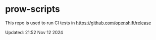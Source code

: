 # prow-scripts

This repo is used to run CI tests in https://github.com/openshift/release

Updated: 21:52 Nov 12 2024
